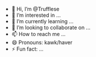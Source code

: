 - 👋 Hi, I’m @Trufflese
- 👀 I’m interested in ...
- 🌱 I’m currently learning ...
- 💞️ I’m looking to collaborate on ...
- 📫 How to reach me ...
- 😄 Pronouns: kawk/haver
- ⚡ Fun fact: ...

<!---
Trufflese/Trufflese is a ✨ special ✨ repository because its `README.md` (this file) appears on your GitHub profile.
You can click the Preview link to take a look at your changes.
--->
